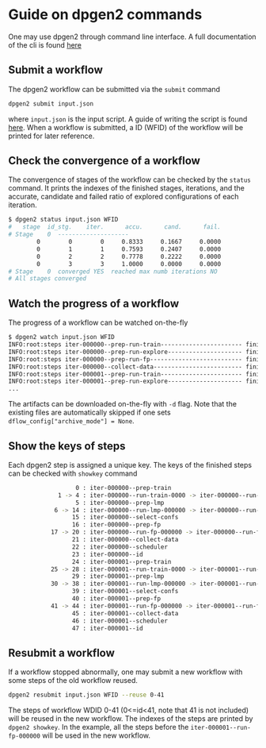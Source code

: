# Guide on dpgen2 commands

One may use dpgen2 through command line interface. A full documentation of the cli is found [here](fullcli)

## Submit a workflow
The dpgen2 workflow can be submitted via the `submit` command
```bash
dpgen2 submit input.json
```
where `input.json` is the input script. A guide of writing the script is found [here](inputscript).
When a workflow is submitted, a ID (WFID) of the workflow will be printed for later reference.

## Check the convergence of a workflow
The convergence of stages of the workflow can be checked by the `status` command. It prints the indexes of the finished stages, iterations, and the accurate, candidate and failed ratio of explored configurations of each iteration.
```bash
$ dpgen2 status input.json WFID
#   stage  id_stg.    iter.      accu.      cand.      fail.
# Stage    0  --------------------
        0        0        0     0.8333     0.1667     0.0000
        0        1        1     0.7593     0.2407     0.0000
        0        2        2     0.7778     0.2222     0.0000
        0        3        3     1.0000     0.0000     0.0000
# Stage    0  converged YES  reached max numb iterations NO
# All stages converged
```

## Watch the progress of a workflow
The progress of a workflow can be watched on-the-fly
```bash
$ dpgen2 watch input.json WFID
INFO:root:steps iter-000000--prep-run-train----------------------- finished
INFO:root:steps iter-000000--prep-run-explore--------------------- finished
INFO:root:steps iter-000000--prep-run-fp-------------------------- finished
INFO:root:steps iter-000000--collect-data------------------------- finished
INFO:root:steps iter-000001--prep-run-train----------------------- finished
INFO:root:steps iter-000001--prep-run-explore--------------------- finished
...
```
The artifacts can be downloaded on-the-fly with `-d` flag. Note that the existing files are automatically skipped if one sets `dflow_config["archive_mode"] = None`.


## Show the keys of steps

Each dpgen2 step is assigned a unique key. The keys of the finished steps can be checked with `showkey` command
```bash                                                                                                                                                                              $ dpgen2 showkey input.json WFID
                   0 : iter-000000--prep-train
              1 -> 4 : iter-000000--run-train-0000 -> iter-000000--run-train-0003
                   5 : iter-000000--prep-lmp
             6 -> 14 : iter-000000--run-lmp-000000 -> iter-000000--run-lmp-000008
                  15 : iter-000000--select-confs
                  16 : iter-000000--prep-fp
            17 -> 20 : iter-000000--run-fp-000000 -> iter-000000--run-fp-000003
                  21 : iter-000000--collect-data
                  22 : iter-000000--scheduler
                  23 : iter-000000--id
                  24 : iter-000001--prep-train
            25 -> 28 : iter-000001--run-train-0000 -> iter-000001--run-train-0003
                  29 : iter-000001--prep-lmp
            30 -> 38 : iter-000001--run-lmp-000000 -> iter-000001--run-lmp-000008
                  39 : iter-000001--select-confs
                  40 : iter-000001--prep-fp
            41 -> 44 : iter-000001--run-fp-000000 -> iter-000001--run-fp-000003
                  45 : iter-000001--collect-data
                  46 : iter-000001--scheduler
                  47 : iter-000001--id
```


## Resubmit a workflow

If a workflow stopped abnormally, one may submit a new workflow with some steps of the old workflow reused.
```bash
dpgen2 resubmit input.json WFID --reuse 0-41
```
The steps of workflow WDID 0-41 (0<=id<41, note that 41 is not included) will be reused in the new workflow. The indexes of the steps are printed by `dpgen2 showkey`. In the example, all the steps before the `iter-000001--run-fp-000000` will be used in the new workflow.
